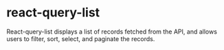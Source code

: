 # react-query-list

React-query-list displays a list of records fetched from the API, and allows users to filter, sort, select, and paginate the records.